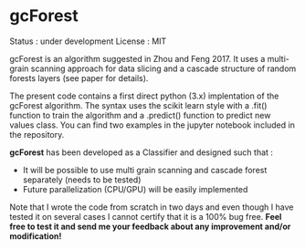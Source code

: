 # gcForest 
Status : under development
License : MIT

gcForest is an algorithm suggested in Zhou and Feng 2017.
It uses a multi-grain scanning approach for data slicing and a cascade structure of random forests layers (see paper for details).

The present code contains a first direct python (3.x) implentation of the gcForest algorithm. The syntax uses the scikit learn style with a .fit() function to train the algorithm and a .predict() function to predict new values class. You can find two examples in the jupyter notebook included in the repository.

**gcForest** has been developed as a Classifier and designed such that :
- It will be possible to use multi grain scanning and cascade forest separately (needs to be tested)
- Future parallelization (CPU/GPU) will be easily implemented

Note that I wrote the code from scratch in two days and even though I have tested it on several cases I cannot certify that it is a 100% bug free.
**Feel free to test it and send me your feedback about any improvement and/or modification!**
